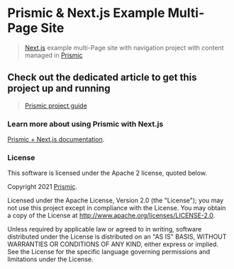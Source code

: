 # Prismic & Next.js Example Multi-Page Site
> [Next.js](https://nextjs.org/) example multi-Page site with navigation project with content managed in [Prismic](https://prismic.io)

## Check out the dedicated article to get this project up and running
> [Prismic project guide](https://user-guides.prismic.io/en/articles/2907799-sample-multi-page-site-with-navigation-in-next-js)


### Learn more about using Prismic with Next.js

[Prismic + Next.js documentation](https://prismic.io/docs/technologies/getting-started-nextjs).

### License

This software is licensed under the Apache 2 license, quoted below.

Copyright 2021 [Prismic](http://prismic.io/).

Licensed under the Apache License, Version 2.0 (the "License"); you may not use this project except in compliance with the License. You may obtain a copy of the License at http://www.apache.org/licenses/LICENSE-2.0.

Unless required by applicable law or agreed to in writing, software distributed under the License is distributed on an "AS IS" BASIS, WITHOUT WARRANTIES OR CONDITIONS OF ANY KIND, either express or implied. See the License for the specific language governing permissions and limitations under the License.

